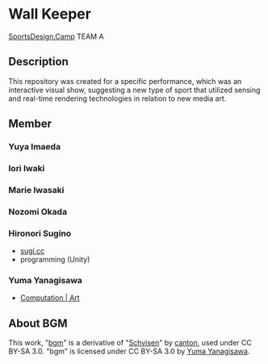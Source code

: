 # Wall Keeper

[SportsDesign.Camp](https://sportsdesign.camp/) TEAM A

## Description

This repository was created for a specific performance, which was an interactive visual show, suggesting a new type of sport that utilized sensing and real-time rendering technologies in relation to new media art.

## Member

### Yuya Imaeda

### Iori Iwaki

### Marie Iwasaki

### Nozomi Okada

### Hironori Sugino

- [sugi.cc](http://sugi.cc)
- programming (Unity)

### Yuma Yanagisawa

- [Computation | Art](https://yumayanagisawa.com/)

## About BGM

This work, "[bgm](https://soundcloud.com/ya7gisa0/bgm)" is a derivative of "[Schvisen](https://soundcloud.com/canton/schvisen?in=canton/sets/techno-4)" by [canton](https://soundcloud.com/canton), used under CC BY-SA 3.0. "bgm" is licensed under CC BY-SA 3.0 by [Yuma Yanagisawa](https://yumayanagisawa.com/).